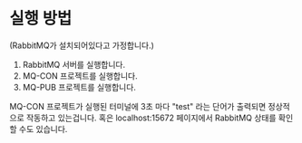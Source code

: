 # 실행 방법
(RabbitMQ가 설치되어있다고 가정합니다.)

1. RabbitMQ 서버를 실행합니다.
2. MQ-CON 프로젝트를 실행합니다.
3. MQ-PUB 프로젝트를 실행합니다.

MQ-CON 프로젝트가 실행된 터미널에 3초 마다 "test" 라는 단어가 출력되면 정상적으로 작동하고 있는겁니다.
혹은 localhost:15672 페이지에서 RabbitMQ 상태를 확인할 수도 있습니다.
